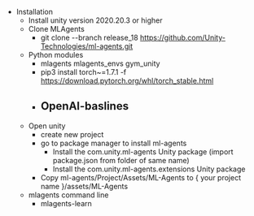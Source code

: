 * Installation
    * Install unity version 2020.20.3 or higher
    * Clone MLAgents
        - git clone --branch release_18 https://github.com/Unity-Technologies/ml-agents.git
    * Python modules
        - mlagents mlagents_envs gym_unity
        - pip3 install torch~=1.7.1 -f https://download.pytorch.org/whl/torch_stable.html
        - OpenAI-baslines
            - 
    * Open unity
        - create new project
        - go to package manager to install ml-agents
            - Install the com.unity.ml-agents Unity package (import package.json from folder of same name)
            - Install the com.unity.ml-agents.extensions Unity package
        - Copy ml-agents/Project/Assets/ML-Agents to { your project name }/assets/ML-Agents
    * mlagents command line
        * mlagents-learn
    